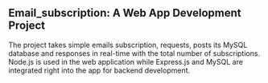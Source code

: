 ## Email_subscription: A Web App Development Project

The project takes simple emails subscription, requests, posts its MySQL database and responses in real-time with the total number of subscriptions. Node.js is used in the web application while Express.js and MySQL are integrated right into the app for backend development.
